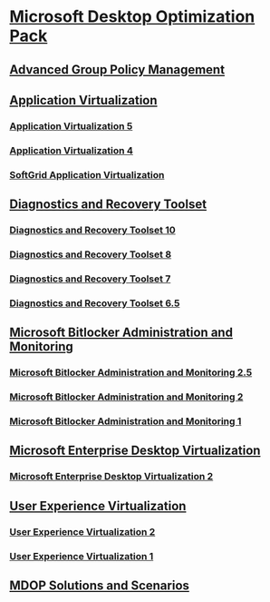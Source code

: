 # [Microsoft Desktop Optimization Pack](index.md)
## [Advanced Group Policy Management](agpm/index.md)
## [Application Virtualization]()
### [Application Virtualization 5](appv-v5/index.md)
### [Application Virtualization 4](appv-v4/index.md)
### [SoftGrid Application Virtualization](softgrid-application-virtualization.md)
## [Diagnostics and Recovery Toolset]()
### [Diagnostics and Recovery Toolset 10](dart-v10/index.md)
### [Diagnostics and Recovery Toolset 8](dart-v8/index.md)
### [Diagnostics and Recovery Toolset 7](dart-v7/index.md)
### [Diagnostics and Recovery Toolset 6.5](dart-v65.md)
## [Microsoft Bitlocker Administration and Monitoring]()
### [Microsoft Bitlocker Administration and Monitoring 2.5](mbam-v25/index.md)
### [Microsoft Bitlocker Administration and Monitoring 2](mbam-v2/index.md)
### [Microsoft Bitlocker Administration and Monitoring 1](mbam-v1/index.md)
## [Microsoft Enterprise Desktop Virtualization]()
### [Microsoft Enterprise Desktop Virtualization 2](medv-v2/index.md)
## [User Experience Virtualization]()
### [User Experience Virtualization 2](uev-v2/index.md)
### [User Experience Virtualization 1](uev-v1/index.md)
## [MDOP Solutions and Scenarios](solutions/index.md)